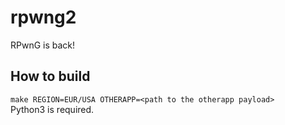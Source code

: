 # rpwng2
RPwnG is back!

## How to build
``` make REGION=EUR/USA OTHERAPP=<path to the otherapp payload> ```  
Python3 is required.
